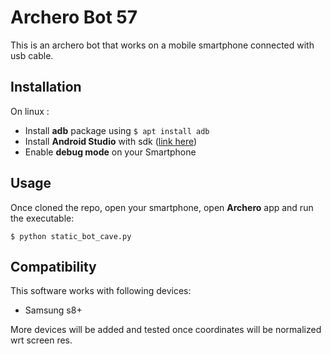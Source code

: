 # Archero Bot 57
This is an archero bot that works on a mobile smartphone connected with usb cable.

## Installation
On linux :
- Install __adb__ package using `$ apt install adb`
- Install __Android Studio__ with sdk ([link here](https://developer.android.com/studio))
- Enable __debug mode__ on your Smartphone

## Usage
Once cloned the repo, open your smartphone, open __Archero__ app and run the executable:

```console
$ python static_bot_cave.py
```

## Compatibility
This software works with following devices:
- Samsung s8+

More devices will be added and tested once coordinates will be normalized wrt screen res.